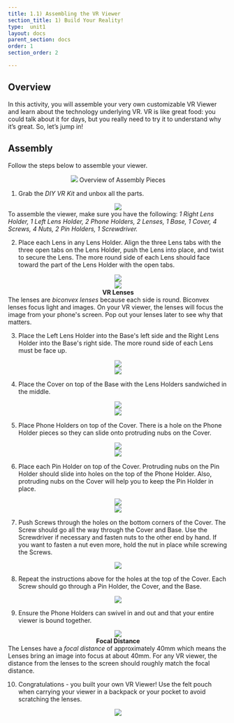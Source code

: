 ```yaml
---
title: 1.1) Assembling the VR Viewer
section_title: 1) Build Your Reality!
type:  unit1
layout: docs
parent_section: docs
order: 1
section_order: 2

---
```


## Overview

In this activity, you will assemble your very own customizable VR Viewer and learn about the technology underlying VR. VR is like great food: you could talk about it for days, but you really need to try it to understand why it’s great. So, let’s jump in!

## Assembly
Follow the steps below to assemble your viewer.

<div style="text-align:center">
	<img src="/images/techsummer/Unit1/FinalizedImages800x600/PartsOverView.png">
	Overview of Assembly Pieces
</div>

1. Grab the <i>DIY VR Kit</i> and unbox all the parts.
<div style="text-align:center">
	<img src="/images/techsummer/Unit1/Gifs/unbox.gif">
</div>
To assemble the viewer, make sure you have the following: <i>1 Right Lens Holder, 1 Left Lens Holder, 2 Phone Holders, 2 Lenses, 1 Base, 1 Cover, 4 Screws, 4 Nuts, 2 Pin Holders, 1 Screwdriver.</i>

2. Place each Lens in any Lens Holder.  Align the three Lens tabs with the three open tabs on the Lens Holder, push the Lens into place, and twist to secure the Lens.  The more round side of each Lens should face toward the part of the Lens Holder with the open tabs.
<div style="text-align:center">
	<img src="/images/techsummer/Unit1/FinalizedImages800x600/2-1-1.png">
</div>
<div style="text-align:center">
	<img src="/images/techsummer/Unit1/FinalizedImages800x600/2-1-2.png">
</div>
<div class="alert_yellow">
  <div style="text-align:center">
  	<strong>VR Lenses</strong>
  </div> 
  The lenses are <i>biconvex lenses</i> because each side is round. Biconvex lenses focus light and images.  On your VR viewer, the lenses will focus the image from your phone's screen.  Pop out your lenses later to see why that matters.
</div>

3. Place the Left Lens Holder into the Base's left side and the Right Lens Holder into the Base's right side. The more round side of each Lens must be face up.
<div style="text-align:center">
	<img src="/images/techsummer/Unit1/FinalizedImages800x600/2-2-1.png">
</div>
<div style="text-align:center">
	<img src="/images/techsummer/Unit1/FinalizedImages800x600/2-2-2.png">
</div>

4. Place the Cover on top of the Base with the Lens Holders sandwiched in the middle.
<div style="text-align:center">
	<img src="/images/techsummer/Unit1/FinalizedImages800x600/2-3-3.png">
</div>
<div style="text-align:center">
	<img src="/images/techsummer/Unit1/FinalizedImages800x600/2-4-final.png">
</div>

5. Place Phone Holders on top of the Cover. There is a hole on the Phone Holder pieces so they can slide onto protruding nubs on the Cover.
<div style="text-align:center">
	<img src="/images/techsummer/Unit1/FinalizedImages800x600/2-4-1.png">
</div>
<div style="text-align:center">
	<img src="/images/techsummer/Unit1/FinalizedImages800x600/2-4-2.png">
</div>

6. Place each Pin Holder on top of the Cover. Protruding nubs on the Pin Holder should slide into holes on the top of the Phone Holder. Also, protruding nubs on the Cover will help you to keep the Pin Holder in place.
<div style="text-align:center">
	<img src="/images/techsummer/Unit1/FinalizedImages800x600/2-5-1.png">
</div>
<div style="text-align:center">
	<img src="/images/techsummer/Unit1/FinalizedImages800x600/2-5-2.png">
</div>

7. Push Screws through the holes on the bottom corners of the Cover. The Screw should go all the way through the Cover and Base. Use the Screwdriver if necessary and fasten nuts to the other end by hand.  If you want to fasten a nut even more, hold the nut in place while screwing the Screws.
<div style="text-align:center">
	<img src="/images/techsummer/Unit1/FinalizedImages800x600/2-6.png">
</div>

8. Repeat the instructions above for the holes at the top of the Cover. Each Screw should go through a Pin Holder, the Cover, and the Base.
<div style="text-align:center">
	<img src="/images/techsummer/Unit1/FinalizedImages800x600/2-7.png">
</div>

9. Ensure the Phone Holders can swivel in and out and that your entire viewer is bound together.
<div style="text-align:center">
	<img src="/images/techsummer/Unit1/FinalizedImages800x600/2_7_5.png">
</div>
<div class="alert_yellow">
  <div style="text-align:center">
  	<strong>Focal Distance</strong>
  </div> 
  The Lenses have a <i>focal distance</i> of approximately 40mm which means the Lenses bring an image into focus at about 40mm.  For any VR viewer, the distance from the lenses to the screen should roughly match the focal distance. 
</div>

10. Congratulations - you built your own VR Viewer!  Use the felt pouch when carrying your viewer in a backpack or your pocket to avoid scratching the lenses.
<div style="text-align:center">
	<img src="/images/techsummer/Unit1/Gifs/AssemblyGif.gif">
</div>
